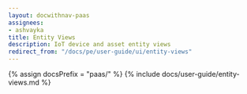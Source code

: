 ```yaml
---
layout: docwithnav-paas
assignees:
- ashvayka
title: Entity Views
description: IoT device and asset entity views
redirect_from: "/docs/pe/user-guide/ui/entity-views"
---
```


{% assign docsPrefix = "paas/" %}
{% include docs/user-guide/entity-views.md %}